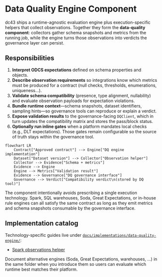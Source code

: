 # Data Quality Engine Component

dc43 ships a runtime-agnostic evaluation engine plus execution-specific
helpers that collect observations. Together they form the **data-quality
component**: collectors gather schema snapshots and metrics from the
running job, while the engine turns those observations into verdicts the
governance layer can persist.

## Responsibilities

1. **Interpret ODCS expectations** defined on schema properties and
   objects.
2. **Describe observation requirements** so integrations know which
   metrics must be produced for a contract (null checks, thresholds,
   enumerations, uniqueness...).
3. **Validate schema compatibility** (presence, type alignment,
   nullability) and evaluate observation payloads for expectation
   violations.
4. **Bundle runtime context**—schema snapshots, dataset identifiers,
   sampling hints—so governance tools can reproduce or explain a verdict.
5. **Expose validation results** to the governance-facing `DQClient`,
   which in turn updates the compatibility matrix and stores the
   pass/block status.
6. **Optionally run inline gates** when a platform mandates local checks
   (e.g., DLT expectations). Those gates remain configurable so the
   source of truth stays within the governance tool.

```mermaid
flowchart LR
    Contract["Approved contract"] --> Engine["DQ engine implementation"]
    Dataset["Dataset version"] --> Collector["Observation helper"]
    Collector --> Evidence["Schema + metrics"]
    Evidence --> Engine
    Engine --> Metrics["Validation result"]
    Evidence --> Governance["DQ governance interface"]
    Governance --> Verdict["Compatibility verdict\n(stored by DQ tool)"]
```

The component intentionally avoids prescribing a single execution
technology. Spark, SQL warehouses, Soda, Great Expectations, or in-house
rule engines can all satisfy the same contract as long as they emit
metrics and schema snapshots consumable by the governance interface.

## Implementation catalog

Technology-specific guides live under
[`docs/implementations/data-quality-engine/`](implementations/data-quality-engine/):

- [Spark observations helper](implementations/data-quality-engine/spark.md)

Document alternative engines (Soda, Great Expectations, warehouses, ...)
in the same folder when you introduce them so users can evaluate which
runtime best matches their platform.
